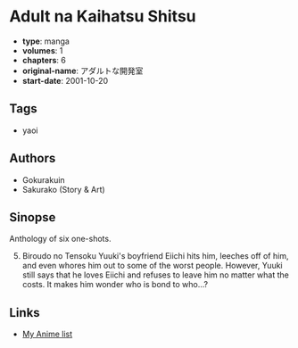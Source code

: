 # Adult na Kaihatsu Shitsu

-   **type**: manga
-   **volumes**: 1
-   **chapters**: 6
-   **original-name**: アダルトな開発室
-   **start-date**: 2001-10-20

## Tags

-   yaoi

## Authors

-   Gokurakuin
-   Sakurako (Story & Art)

## Sinopse

Anthology of six one-shots.

5. Biroudo no Tensoku
   Yuuki's boyfriend Eiichi hits him, leeches off of him, and even whores him out to some of the worst people. However, Yuuki still says that he loves Eiichi and refuses to leave him no matter what the costs. It makes him wonder who is bond to who...?

## Links

-   [My Anime list](https://myanimelist.net/manga/2118/Adult_na_Kaihatsu_Shitsu)
